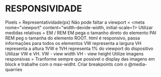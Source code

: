 # RESPONSIVIDADE

Pixels = Representatividade(px)
Não pode faltar a viewport = <meta nome="viewport" content="width-devide-width, initial-scale=1>
Utilizar medidas relativas = EM / REM
EM pega o tamanho direto do elemento PAI
REM peg o tamanha do elemento ROOT. 
html é responsivo, passa informações para todos os elementos
VW representa a largura
VH representa a altura
1VW e 1VH representa 1% do viewport do dispositivo
Utilizar VW e VH.
VW - view width
VH - view height
Utilize imagens responsivas = Tranforme sempre que possivel o display das imagens em block e trabalhe com o max-widht.
Criar breakpoints com o @media-quarries